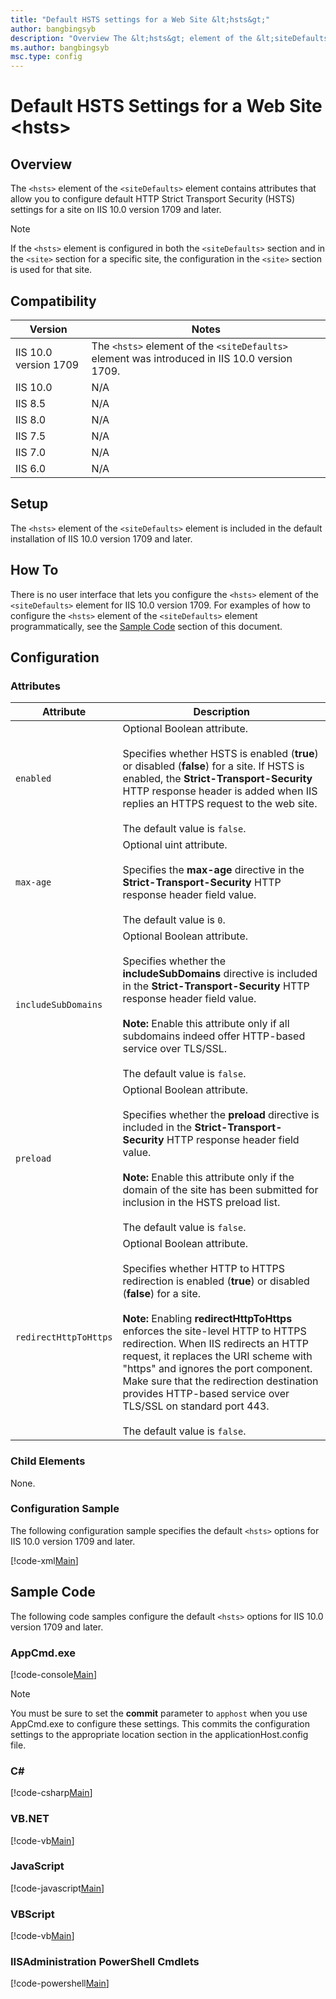 ```yaml
---
title: "Default HSTS settings for a Web Site &lt;hsts&gt;"
author: bangbingsyb
description: "Overview The &lt;hsts&gt; element of the &lt;siteDefaults&gt; element configures HSTS settings for a website"
ms.author: bangbingsyb
msc.type: config
---
```

Default HSTS Settings for a Web Site &lt;hsts&gt;
====================
<a id="001"></a>
## Overview

The `<hsts>` element of the `<siteDefaults>` element contains attributes that allow you to configure default HTTP Strict Transport Security (HSTS) settings for a site on IIS 10.0 version 1709 and later.

> [!NOTE]
> If the `<hsts>` element is configured in both the `<siteDefaults>` section and in the `<site>` section for a specific site, the configuration in the `<site>` section is used for that site.

<a id="002"></a>
## Compatibility

| Version | Notes |
| --- | --- |
| IIS 10.0 version 1709 | The `<hsts>` element of the `<siteDefaults>` element was introduced in IIS 10.0 version 1709. |
| IIS 10.0 | N/A |
| IIS 8.5 | N/A |
| IIS 8.0 | N/A |
| IIS 7.5 | N/A |
| IIS 7.0 | N/A |
| IIS 6.0 | N/A |

<a id="003"></a>
## Setup

The `<hsts>` element of the `<siteDefaults>` element is included in the default installation of IIS 10.0 version 1709 and later.

<a id="004"></a>
## How To

There is no user interface that lets you configure the `<hsts>` element of the `<siteDefaults>` element for IIS 10.0 version 1709. For examples of how to configure the `<hsts>` element of the `<siteDefaults>` element programmatically, see the [Sample Code](#006) section of this document.

## Configuration

### Attributes

| Attribute | Description |
| --- | --- |
| `enabled` | Optional Boolean attribute. <br><br> Specifies whether HSTS is enabled (**true**) or disabled (**false**) for a site. If HSTS is enabled, the **Strict-Transport-Security** HTTP response header is added when IIS replies an HTTPS request to the web site. <br><br> The default value is `false`. |
| `max-age` | Optional uint attribute. <br><br> Specifies the **max-age** directive in the **Strict-Transport-Security** HTTP response header field value. <br><br>The default value is `0`. |
| `includeSubDomains` | Optional Boolean attribute. <br><br> Specifies whether the **includeSubDomains** directive is included in the **Strict-Transport-Security** HTTP response header field value. <br><br> **Note:** Enable this attribute only if all subdomains indeed offer HTTP-based service over TLS/SSL. <br><br> The default value is `false`. |
| `preload` | Optional Boolean attribute. <br><br> Specifies whether the **preload** directive is included in the **Strict-Transport-Security** HTTP response header field value. <br><br> **Note:** Enable this attribute only if the domain of the site has been submitted for inclusion in the HSTS preload list. <br><br>The default value is `false`. |
| `redirectHttpToHttps` | Optional Boolean attribute.<br><br> Specifies whether HTTP to HTTPS redirection is enabled (**true**) or disabled (**false**) for a site. <br><br> **Note:** Enabling **redirectHttpToHttps** enforces the site-level HTTP to HTTPS redirection. When IIS redirects an HTTP request, it replaces the URI scheme with "https" and ignores the port component. Make sure that the redirection destination provides HTTP-based service over TLS/SSL on standard port 443.  <br><br> The default value is `false`. |

### Child Elements

None.

### Configuration Sample

The following configuration sample specifies the default `<hsts>` options for IIS 10.0 version 1709 and later.

[!code-xml[Main](hsts/samples/sample1.xml)]

<a id="006"></a>
## Sample Code

The following code samples configure the default `<hsts>` options for IIS 10.0 version 1709 and later.

### AppCmd.exe

[!code-console[Main](hsts/samples/sample2.cmd)]

> [!NOTE]
> You must be sure to set the **commit** parameter to `apphost` when you use AppCmd.exe to configure these settings. This commits the configuration settings to the appropriate location section in the applicationHost.config file.

### C#

[!code-csharp[Main](hsts/samples/sample3.cs)]

### VB.NET

[!code-vb[Main](hsts/samples/sample4.vb)]

### JavaScript

[!code-javascript[Main](hsts/samples/sample5.js)]

### VBScript

[!code-vb[Main](hsts/samples/sample6.vb)]

### IISAdministration PowerShell Cmdlets

[!code-powershell[Main](hsts/samples/sample7.ps1)]
